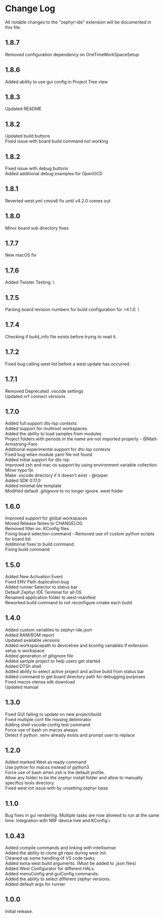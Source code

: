 # Change Log

All notable changes to the "zephyr-ide" extension will be documented in this file.
## 1.8.7
Removed configuration dependency on OneTimeWorkSpaceSetup

## 1.8.6
Added ability to use gui config in Project Tree view

## 1.8.3
Updated README

## 1.8.2
Updated build buttons\
Fixed issue with board build command not working

## 1.8.2
Fixed issue with debug buttons\
Added additional debug examples for OpenOCD

## 1.8.1
Reverted west.yml cmsis6 fix until v4.2.0 comes out

## 1.8.0
Minor board sub directory fixes

## 1.7.7
New macOS fix

## 1.7.6
Added Twister Testing. \

## 1.7.5
Parsing board revision numbers for build configuration for >4.1.0. \

## 1.7.4
Checking if build_info file exists before trying to read it.

## 1.7.2
Fixed bug calling west list before a west update has occurred.

## 1.7.1
Removed Deprecated .vscode settings \
Updated nrf connect versions

## 1.7.0
Added full support dts-lsp contexts \
Added support for multiroot workspaces \
Added the ability to load samples from modules \
Project folders with periods in the name are not imported properly - @Matt-Armstrong-Faro \
Additional experimental support for dts-lsp contexts  \
Fixed bug when module yaml file not found \
Added initial support for dts-lsp \
Improved zsh and mac os support by using environment variable collection \
Minor typo fix\
Make .vscode directory if it doesn't exist - @rpiper \
Added SDK 0.17.0\
Added minimal ble template\
Modified default .gitignore to no longer ignore .west folder

## 1.6.0
Improved support for global workspaces\
Moved Release Notes to CHANGELOG\
Removed filter on .KConfig files\
Fixing board selection command - Removed use of custom python scripts for board list\
Additional fixes to build command\
Fixing build command

## 1.5.0
Added New Activation Event\
Fixed ENV Path duplication bug\
Added runner Selector to status bar\
Default Zephyr IDE Terminal for all OS\
Renamed application folder to west-manifest\
Reworked build command to not reconfigure cmake each build

## 1.4.0
Added custom variables to zephyr-ide.json \
Added RAM/ROM report\
Updated available versions\
Added workspacepath to devicetree and kconfig variables if extension setup is workspace\
Added generation of gitignore file\
Added sample project to help users get started\
Added DTSh shell \
Added ability to select active project and active build from status bar \
Added command to get board directory path for debugging purposes \
Fixed macos xtensa sdk download\
Updated manual

## 1.3.0
Fixed GUI failing to update on new project/build\
Fixed multiple conf file missing deliminator\
Adding shell vscode config test command\
Force use of bash on macos always\
Detect if python .venv already exists and prompt user to replace

## 1.2.0
Added marked West as ready command\
Use python for macos instead of python3\
Force use of bash when zsh is the default profile.\
Allow any folder to be the zephyr install folder and allow to manually specificy tools directory.\
Fixed west init issue with by unsetting zephyr base.

## 1.1.0
Bug fixes in gui rendering. Multiple tasks are now allowed to run at the same time. Integration with NRF device tree and KConfig.\

## 1.0.43
Added compile commands and linking with intellisense\
Added the ability to clone git repo during west init.\
Cleaned up some handling of VS code tasks.\
Added extra west build arguments. (Must be added to .json files)\
Added West Configurator for different HALs.\
Added menuConfig and guiConfig commands.\
Added the ability to select different zephyr versions.\
Added default args for runner

## 1.0.0

Initial release.
